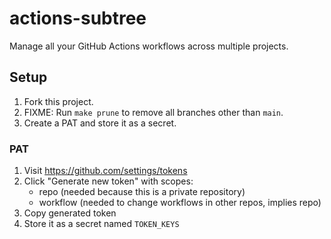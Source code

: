 # actions-subtree

Manage all your GitHub Actions workflows across multiple projects.

## Setup

1. Fork this project.
2. FIXME: Run `make prune` to remove all branches other than `main`.
3. Create a PAT and store it as a secret.

### PAT

1. Visit https://github.com/settings/tokens
1. Click "Generate new token" with scopes:
    - repo (needed because this is a private repository)
    - workflow (needed to change workflows in other repos, implies repo)
1. Copy generated token
1. Store it as a secret named `TOKEN_KEYS`
